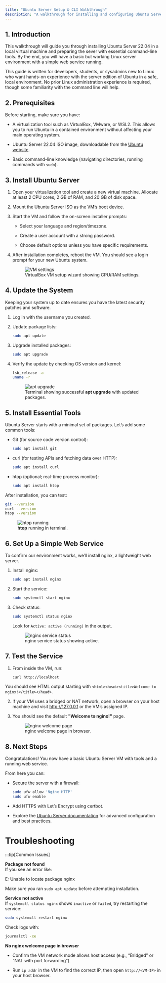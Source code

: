 ```yaml
---
title: "Ubuntu Server Setup & CLI Walkthrough"
description: "A walkthrough for installing and configuring Ubuntu Server with essential CLI tools."
---
```


## 1. Introduction

This walkthrough will guide you through installing Ubuntu Server 22.04 in a local virtual machine and preparing the sever with essential command-line tools. By the end, you will have a basic but working Linux server environment with a simple web service running.

This guide is written for developers, students, or sysadmins new to Linux who want hands-on experience with the server edition of Ubuntu in a safe, local environment. No prior Linux administration experience is required, though some familiarity with the command line will help.

## 2. Prerequisites

Before starting, make sure you have:

- A virtualization tool such as VirtualBox, VMware, or WSL2. This allows you to run Ubuntu in a contained environment without affecting your main operating system.

- Ubuntu Server 22.04 ISO image, downloadable from the [Ubuntu website](https://ubuntu.com/download/server).

- Basic command-line knowledge (navigating directories, running commands with `sudo`).

## 3. Install Ubuntu Server

1. Open your virtualization tool and create a new virtual machine. Allocate at least 2 CPU cores, 2 GB of RAM, and 20 GB of disk space.

2. Mount the Ubuntu Server ISO as the VM’s boot device.

3. Start the VM and follow the on-screen installer prompts:
    - Select your language and region/timezone.

    - Create a user account with a strong password.

    - Choose default options unless you have specific requirements.

4. After installation completes, reboot the VM. You should see a login prompt for your new Ubuntu system.

    <figure>
        <img src="/cpu-ram.jpg"
            alt="VM settings">
        <figcaption>VirtualBox VM setup wizard showing CPU/RAM settings.</figcaption>
    </figure>

## 4. Update the System

Keeping your system up to date ensures you have the latest security patches and software.
    
1. Log in with the username you created.

2. Update package lists:
    ```bash
    sudo apt update
    ```

3. Upgrade installed packages:
    ```bash
    sudo apt upgrade
    ```

4. Verify the update by checking OS version and kernel:
    ```bash
    lsb_release -a 
    uname -r
    ```

    <figure>
        <img src="/apt-upgrade.jpg"
            alt="apt upgrade">
        <figcaption>Terminal showing successful <b>apt upgrade</b> with updated packages.</figcaption>
    </figure>

## 5. Install Essential Tools
    
Ubuntu Server starts with a minimal set of packages. Let’s add some common tools:

- Git (for source code version control): 
    ```bash
    sudo apt install git
    ```

- curl (for testing APIs and fetching data over HTTP):
    ```bash
    sudo apt install curl
    ```

- htop (optional; real-time process monitor):
    ```bash
    sudo apt install htop
    ```

After installation, you can test:

```bash
git --version
curl --version
htop --version
```
<figure>
    <img src="/htop.jpg"
        alt="htop running">
    <figcaption><b>htop</b> running in terminal.</figcaption>
</figure>
    
## 6. Set Up a Simple Web Service

To confirm our environment works, we’ll install nginx, a lightweight web server.

1. Install nginx:
    ```bash
    sudo apt install nginx
    ```

2. Start the service:
    ```bash
    sudo systemctl start nginx
    ```

3. Check status:
    ```bash
    sudo systemctl status nginx
    ```
    Look for `Active: active (running)` in the output.

    <figure>
        <img src="/nginx-service-status.jpg"
            alt="nginx service status">
        <figcaption>nginx service status showing active.</figcaption>
    </figure>

## 7. Test the Service

1. From inside the VM, run:
    ```bash
    curl http://localhost
    ```
You should see HTML output starting with `<html><head><title>Welcome to nginx!</title></head>`.

2. If your VM uses a bridged or NAT network, open a browser on your host machine and visit http://127.0.0.1 or the VM’s assigned IP.

3. You should see the default **"Welcome to nginx!"** page.

    <figure>
        <img src="/nginx-welcome-page.jpg"
            alt="nginx welcome page">
        <figcaption>nginx welcome page in browser.</figcaption>
    </figure>

## 8. Next Steps

Congratulations! You now have a basic Ubuntu Server VM with tools and a running web service.

From here you can:

- Secure the server with a firewall:
    ```bash
    sudo ufw allow 'Nginx HTTP'
    sudo ufw enable
    ```

- Add HTTPS with Let’s Encrypt using certbot.

- Explore the [Ubuntu Server documentation](https://ubuntu.com/server/docs) for advanced configuration and best practices.

# Troubleshooting

:::tip[Common Issues]

**Package not found**  
If you see an error like:

E: Unable to locate package nginx

Make sure you ran `sudo apt update` before attempting installation.

**Service not active**  
If `systemctl status nginx` shows `inactive` or `failed`, try restarting the service:  

```bash
sudo systemctl restart nginx
```

Check logs with:
```bash
journalctl -xe
```

**No nginx welcome page in browser**

- Confirm the VM network mode allows host access (e.g., “Bridged” or “NAT with port forwarding”).

- Run `ip addr` in the VM to find the correct IP, then open `http://<VM-IP>` in your host browser.